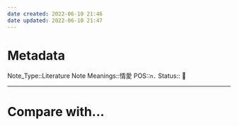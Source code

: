 ```yaml
---
date created: 2022-06-10 21:46
date updated: 2022-06-10 21:47
---
```


# Metadata

Note_Type::Literature Note
Meanings::情愛
POS::`n.`
Status:: 👶

---

# Compare with...
